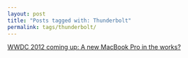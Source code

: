 ```yaml
---
layout: post
title: "Posts tagged with: Thunderbolt"
permalink: tags/thunderbolt/
---
```

[WWDC 2012 coming up: A new MacBook Pro in the works?](/2012/06/wwdc-2012-coming-up-new-macbook-pro-in)
